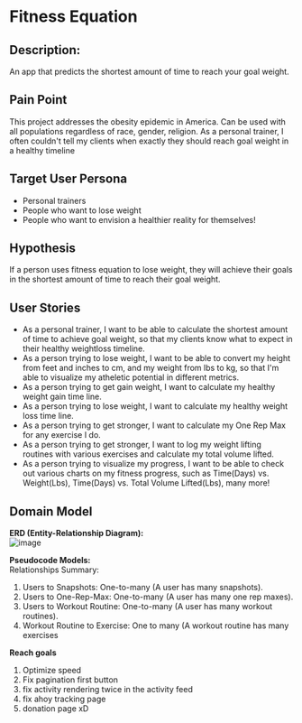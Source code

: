 # Fitness Equation 

## Description:
An app that predicts the shortest amount of time to reach your goal weight.


## Pain Point


This project addresses the obesity epidemic in America. Can be used with all populations regardless of race, gender, religion. 
As a personal trainer, I often couldn't tell my clients when exactly they should reach goal weight in a healthy timeline

## Target User Persona


- Personal trainers
- People who want to lose weight
- People who want to envision a healthier reality for themselves!

## Hypothesis
If a person uses fitness equation to lose weight, they will achieve their goals in the shortest amount of time to reach their goal weight.


## User Stories

- As a personal trainer, I want to be able to calculate the shortest amount of time to achieve goal weight, so that my clients know what to expect in their healthy weightloss timeline.
- As a person trying to lose weight, I want to be able to convert my height from feet and inches to cm, and my weight from lbs to kg, so that I'm able to visualize my atheletic potential in different metrics.
- As a person trying to get gain weight, I want to calculate my healthy weight gain time line.
- As a person trying to lose weight, I want to calculate my healthy weight loss time line.
- As a person trying to get stronger, I want to calculate my One Rep Max for any exercise I do.
- As a person trying to get stronger, I want to log my weight lifting routines with various exercises and calculate my total volume lifted.
- As a person trying to visualize my progress, I want to be able to check out various charts on my fitness progress, such as Time(Days) vs. Weight(Lbs), Time(Days) vs. Total Volume Lifted(Lbs), many more!


## Domain Model
**ERD (Entity-Relationship Diagram):**  
![image](https://github.com/user-attachments/assets/7eed69dc-222f-4e05-8ca6-ae5256b8f556)



**Pseudocode Models:**  
Relationships Summary:
1. Users to Snapshots: One-to-many (A user has many snapshots).
2. Users to One-Rep-Max: One-to-many (A user has many one rep maxes).
3. Users to Workout Routine: One-to-many (A user has many workout routines).
4. Workout Routine to Exercise: One to many (A workout routine has many exercises




**Reach goals**
1. Optimize speed
2. Fix pagination first button
3. fix activity rendering twice in the activity feed
4. fix ahoy tracking page
5. donation page xD


